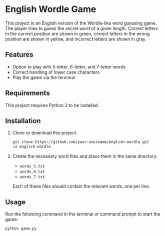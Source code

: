 # English Wordle Game

This project is an English version of the Wordle-like word guessing game. The player tries to guess the secret word of a given length. Correct letters in the correct position are shown in green, correct letters in the wrong position are shown in yellow, and incorrect letters are shown in gray.

## Features

- Option to play with 5-letter, 6-letter, and 7-letter words
- Correct handling of lower case characters
- Play the game via the terminal

## Requirements

This project requires Python 3 to be installed.

## Installation

1. Clone or download this project.
    ```bash
    git clone https://github.com/your-username/english-wordle.git
    cd english-wordle
    ```

2. Create the necessary word files and place them in the same directory:
    - `words_5.txt`
    - `words_6.txt`
    - `words_7.txt`

   Each of these files should contain the relevant words, one per line.

## Usage

Run the following command in the terminal or command prompt to start the game:
```bash
python game.py
